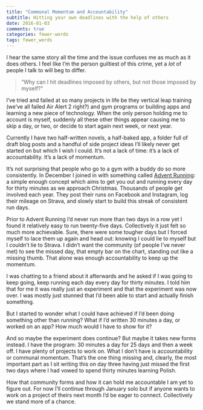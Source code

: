 ```yaml
---
title: "Communal Momentum and Accountability"
subtitle: Hitting your own deadlines with the help of others
date: 2016-01-03
comments: true
categories: fewer-words
tags: fewer_words
---
```


I hear the same story all the time and the issue confuses me as much as it does others. I feel like I’m the person guiltiest of this crime, yet a _lot_ of people I talk to will beg to differ.

<blockquote class="pull-quote">“Why can I hit deadlines imposed by others, but not those imposed by myself?”</blockquote>

I’ve tried and failed at so many projects in life be they vertical leap training (we’ve all failed Air Alert 2 right?) and gym programs or building apps and learning a new piece of technology. When the only person holding me to account is myself, suddenly all these other things appear causing me to skip a day, or two, or decide to start again next week, or next year.

Currently I have two half-written novels, a half-baked app, a folder full of draft blog posts and a handful of side project ideas I’ll likely never get started on but which I wish I could. It’s not a lack of time: it’s a lack of accountability. It’s a lack of momentum.

It’s not surprising that people who go to a gym with a buddy do so more consistently. In December I joined in with something called [Advent Running](http://www.adventrunning.com/): a simple enough concept which aims to get you out and running every day for thirty minutes as we approach Christmas. Thousands of people get involved each year. They post their runs on Facebook and Instagram, log their mileage on Strava, and slowly start to build this streak of consistent run days.

Prior to Advent Running I’d never run more than two days in a row yet I found it relatively easy to run twenty-five days. Collectively it just felt so much more achievable. Sure, there were some tougher days but I forced myself to lace them up again and head out: knowing I could lie to myself but I couldn’t lie to Strava. I didn’t want the community (of people I’ve never met) to see the missed day, that empty bar on the chart, standing out like a missing thumb. That alone was enough accountability to keep up the momentum.

I was chatting to a friend about it afterwards and he asked if I was going to keep going, keep running each day every day for thirty minutes. I told him that for me it was really just an experiment and that the experiment was now over. I was mostly just stunned that I’d been able to start and actually finish something.

But I started to wonder what I could have achieved if I’d been doing something other than running? What if I’d written 30 minutes a day, or worked on an app? How much would I have to show for it?

And so maybe the experiment does continue? But maybe it takes new forms instead. I have the program: 30 minutes a day for 25 days and then a week off. I have plenty of projects to work on. What I don’t have is accountability or communal momentum. That’s the one thing missing and, clearly, the most important part as I sit writing this on day three having just missed the first two days where I had vowed to spend thirty minutes learning Polish.

How that community forms and how it can hold me accountable I am yet to figure out. For now I’ll continue through January solo but if anyone wants to work on a project of theirs next month I’d be eager to connect. Collectively we stand more of a chance.
